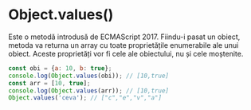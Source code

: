 # Object.values()

Este o metodă introdusă de ECMAScript 2017. Fiindu-i pasat un obiect, metoda va returna un array cu toate proprietățile enumerabile ale unui obiect. Aceste proprietăți vor fi cele ale obiectului, nu și cele moștenite.

```javascript
const obi = {a: 10, b: true};
console.log(Object.values(obi)); // [10,true]
const arr = [10, true];
console.log(Object.values(arr)); // [10,true]
Object.values('ceva'); // ["c","e","v","a"]
```
